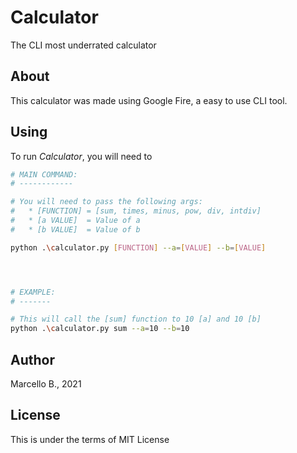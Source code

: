 # Calculator
The CLI most underrated calculator

## About
This calculator was made using Google Fire, a easy to use CLI tool.

## Using
To run _Calculator_, you will need to

```bash
# MAIN COMMAND:
# ------------

# You will need to pass the following args:
#   * [FUNCTION] = [sum, times, minus, pow, div, intdiv]
#   * [a VALUE]  = Value of a
#   * [b VALUE]  = Value of b

python .\calculator.py [FUNCTION] --a=[VALUE] --b=[VALUE]




# EXAMPLE:
# -------

# This will call the [sum] function to 10 [a] and 10 [b]
python .\calculator.py sum --a=10 --b=10
```
## Author
Marcello B., 2021

## License
This is under the terms of MIT License
